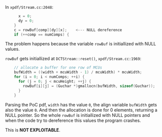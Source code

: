 In `xpdf/Stream.cc:2048`:
```c
      x = 0;
      dy = 0;
    }
    c = rowBuf[comp][dy][x];    <--- NULL dereference
    if (++comp == numComps) {
```

The problem happens because the variable `rowBuf` is initiallized with NULL values.

`rowBuf` gets initiallized at `DCTStream::reset()`, `xpdf/Stream.cc:1969`:
```c
    // allocate a buffer for one row of MCUs
    bufWidth = ((width + mcuWidth - 1) / mcuWidth) * mcuWidth;
    for (i = 0; i < numComps; ++i) {
      for (j = 0; j < mcuHeight; ++j) {
        rowBuf[i][j] = (Guchar *)gmallocn(bufWidth, sizeof(Guchar));
      }
    }
```

Parsing the PoC pdf, `width` has the value `0`, the align variable `bufWidth` gets also the value `0`. And then the allocation is done for 0 elements, returning a NULL pointer. So the whole `rowBuf` is initiallized with NULL pointers and when the code try to dereference this values the program crashes.

This is **NOT EXPLOITABLE**.
